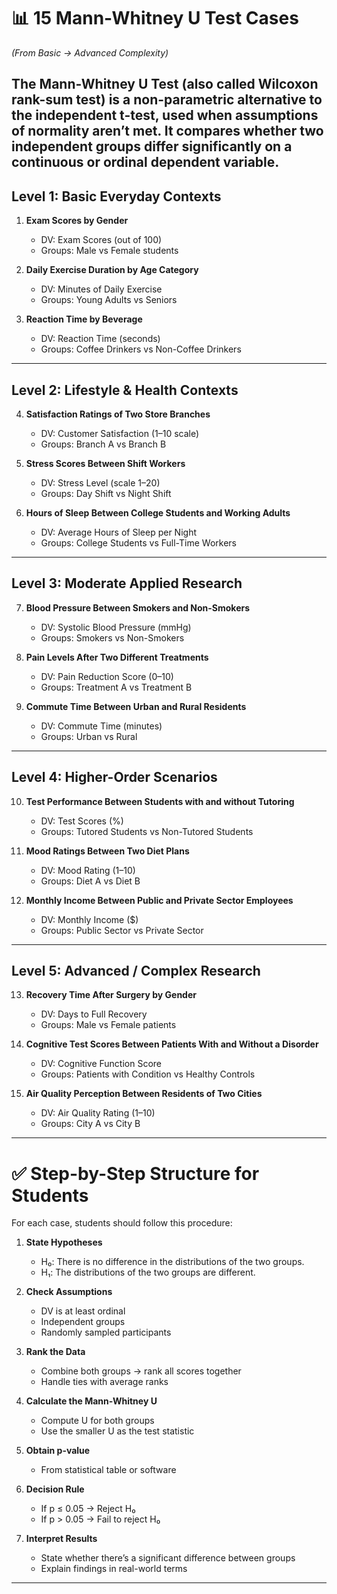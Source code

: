 
# 📊 15 Mann-Whitney U Test Cases

*(From Basic → Advanced Complexity)*

The **Mann-Whitney U Test** (also called Wilcoxon rank-sum test) is a **non-parametric alternative to the independent t-test**, used when assumptions of normality aren’t met. It compares whether **two independent groups differ significantly** on a continuous or ordinal dependent variable.
---

## **Level 1: Basic Everyday Contexts**

1. **Exam Scores by Gender**

   * DV: Exam Scores (out of 100)
   * Groups: Male vs Female students

2. **Daily Exercise Duration by Age Category**

   * DV: Minutes of Daily Exercise
   * Groups: Young Adults vs Seniors

3. **Reaction Time by Beverage**

   * DV: Reaction Time (seconds)
   * Groups: Coffee Drinkers vs Non-Coffee Drinkers

---

## **Level 2: Lifestyle & Health Contexts**

4. **Satisfaction Ratings of Two Store Branches**

   * DV: Customer Satisfaction (1–10 scale)
   * Groups: Branch A vs Branch B

5. **Stress Scores Between Shift Workers**

   * DV: Stress Level (scale 1–20)
   * Groups: Day Shift vs Night Shift

6. **Hours of Sleep Between College Students and Working Adults**

   * DV: Average Hours of Sleep per Night
   * Groups: College Students vs Full-Time Workers

---

## **Level 3: Moderate Applied Research**

7. **Blood Pressure Between Smokers and Non-Smokers**

   * DV: Systolic Blood Pressure (mmHg)
   * Groups: Smokers vs Non-Smokers

8. **Pain Levels After Two Different Treatments**

   * DV: Pain Reduction Score (0–10)
   * Groups: Treatment A vs Treatment B

9. **Commute Time Between Urban and Rural Residents**

   * DV: Commute Time (minutes)
   * Groups: Urban vs Rural

---

## **Level 4: Higher-Order Scenarios**

10. **Test Performance Between Students with and without Tutoring**

    * DV: Test Scores (%)
    * Groups: Tutored Students vs Non-Tutored Students

11. **Mood Ratings Between Two Diet Plans**

    * DV: Mood Rating (1–10)
    * Groups: Diet A vs Diet B

12. **Monthly Income Between Public and Private Sector Employees**

    * DV: Monthly Income (\$)
    * Groups: Public Sector vs Private Sector

---

## **Level 5: Advanced / Complex Research**

13. **Recovery Time After Surgery by Gender**

    * DV: Days to Full Recovery
    * Groups: Male vs Female patients

14. **Cognitive Test Scores Between Patients With and Without a Disorder**

    * DV: Cognitive Function Score
    * Groups: Patients with Condition vs Healthy Controls

15. **Air Quality Perception Between Residents of Two Cities**

    * DV: Air Quality Rating (1–10)
    * Groups: City A vs City B

---

# ✅ Step-by-Step Structure for Students

For each case, students should follow this procedure:

1. **State Hypotheses**

   * H₀: There is no difference in the distributions of the two groups.
   * H₁: The distributions of the two groups are different.

2. **Check Assumptions**

   * DV is at least ordinal
   * Independent groups
   * Randomly sampled participants

3. **Rank the Data**

   * Combine both groups → rank all scores together
   * Handle ties with average ranks

4. **Calculate the Mann-Whitney U**

   * Compute U for both groups
   * Use the smaller U as the test statistic

5. **Obtain p-value**

   * From statistical table or software

6. **Decision Rule**

   * If p ≤ 0.05 → Reject H₀
   * If p > 0.05 → Fail to reject H₀

7. **Interpret Results**

   * State whether there’s a significant difference between groups
   * Explain findings in real-world terms

---


